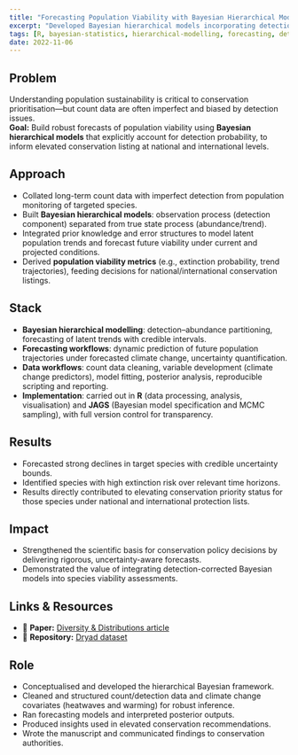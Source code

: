 ```yaml
---
title: "Forecasting Population Viability with Bayesian Hierarchical Models"
excerpt: "Developed Bayesian hierarchical models incorporating detection probability to forecast population viability and support elevated conservation status for imperilled species."
tags: [R, bayesian-statistics, hierarchical-modelling, forecasting, detection-probability, conservation]
date: 2022-11-06
---
```


## Problem
Understanding population sustainability is critical to conservation prioritisation—but count data are often imperfect and biased by detection issues.  
**Goal:** Build robust forecasts of population viability using **Bayesian hierarchical models** that explicitly account for detection probability, to inform elevated conservation listing at national and international levels.

## Approach
- Collated long-term count data with imperfect detection from population monitoring of targeted species.  
- Built **Bayesian hierarchical models**: observation process (detection component) separated from true state process (abundance/trend).  
- Integrated prior knowledge and error structures to model latent population trends and forecast future viability under current and projected conditions.  
- Derived **population viability metrics** (e.g., extinction probability, trend trajectories), feeding decisions for national/international conservation listings.

## Stack
- **Bayesian hierarchical modelling**: detection–abundance partitioning, forecasting of latent trends with credible intervals.  
- **Forecasting workflows**: dynamic prediction of future population trajectories under forecasted climate change, uncertainty quantification.  
- **Data workflows**: count data cleaning, variable development (climate change predictors), model fitting, posterior analysis, reproducible scripting and reporting.  
- **Implementation**: carried out in **R** (data processing, analysis, visualisation) and **JAGS** (Bayesian model specification and MCMC sampling), with full version control for transparency.


## Results
- Forecasted strong declines in target species with credible uncertainty bounds.  
- Identified species with high extinction risk over relevant time horizons.  
- Results directly contributed to elevating conservation priority status for those species under national and international protection lists.

## Impact
- Strengthened the scientific basis for conservation policy decisions by delivering rigorous, uncertainty-aware forecasts.  
- Demonstrated the value of integrating detection-corrected Bayesian models into species viability assessments.

## Links & Resources
- 📄 **Paper:** [Diversity & Distributions article](https://onlinelibrary.wiley.com/doi/full/10.1111/ddi.13652)  
- 💾 **Repository:** [Dryad dataset](https://datadryad.org/dataset/doi:10.5061/dryad.m63xsj44h) 

## Role
- Conceptualised and developed the hierarchical Bayesian framework.  
- Cleaned and structured count/detection data and climate change covariates (heatwaves and warming) for robust inference.  
- Ran forecasting models and interpreted posterior outputs.  
- Produced insights used in elevated conservation recommendations.  
- Wrote the manuscript and communicated findings to conservation authorities.
